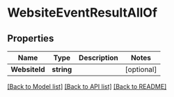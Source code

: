 # WebsiteEventResultAllOf

## Properties

Name | Type | Description | Notes
------------ | ------------- | ------------- | -------------
**WebsiteId** | **string** |  | [optional] 

[[Back to Model list]](../README.md#documentation-for-models) [[Back to API list]](../README.md#documentation-for-api-endpoints) [[Back to README]](../README.md)


